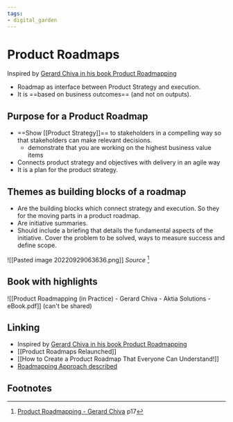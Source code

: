 ```yaml
---
tags: 
- digital_garden
---
```

# Product Roadmaps

Inspired by [Gerard Chiva in his book Product Roadmapping](https://leanpub.com/product-roadmapping-in-practice)

+ Roadmap as interface between Product Strategy and execution. 
+ It is ==based on business outcomes== (and not on outputs).

## Purpose for a Product Roadmap
+ ==Show [[Product Strategy]]== to stakeholders in a compelling way so that stakeholders can make relevant decisions. 
	+ demonstrate that you are working on the highest business value items
+ Connects product strategy and objectives with delivery in an agile way
+ It is a plan for the product strategy.



## Themes as building blocks of a roadmap
+ Are the building blocks which connect strategy and execution. So they for the moving parts in a product roadmap.
+ Are initiative summaries. 
+ Should include a briefing that details the fundamental aspects of the initiative. Cover the problem to be solved, ways to measure success and define scope. 

![[Pasted image 20220929063636.png]] 
*Source* [^1]
## Book with highlights
![[Product Roadmapping (in Practice) - Gerard Chiva - Aktia Solutions - eBook.pdf]] (can't be shared)

## Linking
+ Inspired by [Gerard Chiva in his book Product Roadmapping](https://leanpub.com/product-roadmapping-in-practice)
+ [[Product Roadmaps Relaunched]]
+ [[How to Create a Product Roadmap That Everyone Can Understand!]]
+ [Roadmapping Approach described](https://www.linkedin.com/posts/andre-albuquerque_productmanagement-product-activity-6985144091827138560-2Eun?utm_source=share&utm_medium=member_desktop)

## Footnotes
[^1]: [Product Roadmapping - Gerard Chiva](https://leanpub.com/product-roadmapping-in-practice) p17